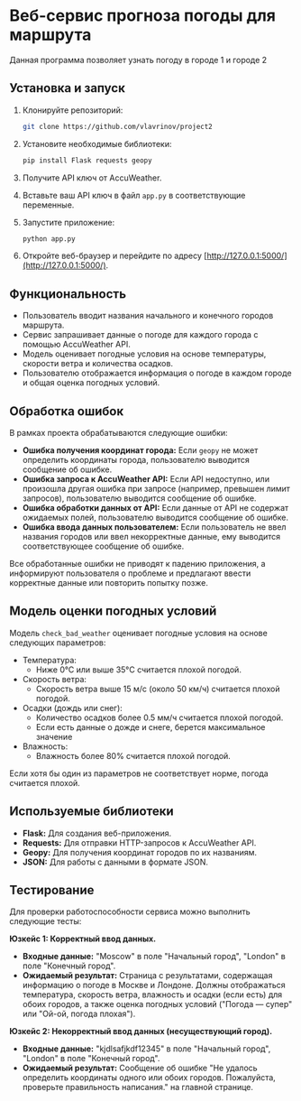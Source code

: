 # Веб-сервис прогноза погоды для маршрута

Данная программа позволяет узнать погоду в городе 1 и городе 2

## Установка и запуск

1. Клонируйте репозиторий:

    ```bash
    git clone https://github.com/vlavrinov/project2
    ```

2. Установите необходимые библиотеки:

    ```bash
    pip install Flask requests geopy
    ```

3. Получите API ключ от AccuWeather.

4. Вставьте ваш API ключ в файл `app.py` в соответствующие переменные.

5. Запустите приложение:

    ```bash
    python app.py
    ```

6. Откройте веб-браузер и перейдите по адресу [http://127.0.0.1:5000/](http://127.0.0.1:5000/).

## Функциональность

-   Пользователь вводит названия начального и конечного городов маршрута.
-   Сервис запрашивает данные о погоде для каждого города с помощью AccuWeather API.
-   Модель оценивает погодные условия на основе температуры, скорости ветра и количества осадков.
-   Пользователю отображается информация о погоде в каждом городе и общая оценка погодных условий.

## Обработка ошибок

В рамках проекта обрабатываются следующие ошибки:

-   **Ошибка получения координат города:** Если `geopy` не может определить координаты города, пользователю выводится сообщение об ошибке.
-   **Ошибка запроса к AccuWeather API:** Если API недоступно, или произошла другая ошибка при запросе (например, превышен лимит запросов), пользователю выводится сообщение об ошибке.
-   **Ошибка обработки данных от API:** Если данные от API не содержат ожидаемых полей, пользователю выводится сообщение об ошибке.
-   **Ошибка ввода данных пользователем:** Если пользователь не ввел названия городов или ввел некорректные данные, ему выводится соответствующее сообщение об ошибке.

Все обработанные ошибки не приводят к падению приложения, а информируют пользователя о проблеме и предлагают ввести корректные данные или повторить попытку позже.

## Модель оценки погодных условий

Модель `check_bad_weather` оценивает погодные условия на основе следующих параметров:

-   Температура:
    -   Ниже 0°C или выше 35°C считается плохой погодой.
-   Скорость ветра:
    -   Скорость ветра выше 15 м/с (около 50 км/ч) считается плохой погодой.
-   Осадки (дождь или снег):
    -   Количество осадков более 0.5 мм/ч считается плохой погодой.
    -   Если есть данные о дожде и снеге, берется максимальное значение
-   Влажность:
    -   Влажность более 80% считается плохой погодой.

Если хотя бы один из параметров не соответствует норме, погода считается плохой.

## Используемые библиотеки

-   **Flask:** Для создания веб-приложения.
-   **Requests:** Для отправки HTTP-запросов к AccuWeather API.
-   **Geopy:** Для получения координат городов по их названиям.
-   **JSON:** Для работы с данными в формате JSON.


## Тестирование

Для проверки работоспособности сервиса можно выполнить следующие тесты:

**Юзкейс 1: Корректный ввод данных.**

*   **Входные данные:**  "Moscow" в поле "Начальный город", "London" в поле "Конечный город".
*   **Ожидаемый результат:**  Страница с результатами, содержащая информацию о погоде в Москве и Лондоне. Должны отображаться температура, скорость ветра, влажность и осадки (если есть) для обоих городов, а также оценка погодных условий ("Погода — супер" или "Ой-ой, погода плохая").

**Юзкейс 2: Некорректный ввод данных (несуществующий город).**

*   **Входные данные:** "kjdlsafjkdf12345" в поле "Начальный город", "London" в поле "Конечный город".
*   **Ожидаемый результат:** Сообщение об ошибке "Не удалось определить координаты одного или обоих городов. Пожалуйста, проверьте правильность написания." на главной странице.

